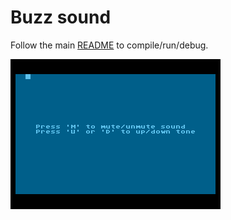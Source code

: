 # Buzz sound

Follow the main [README](../README.md) to compile/run/debug.

![Consol_sound](./consol_sound.png)
